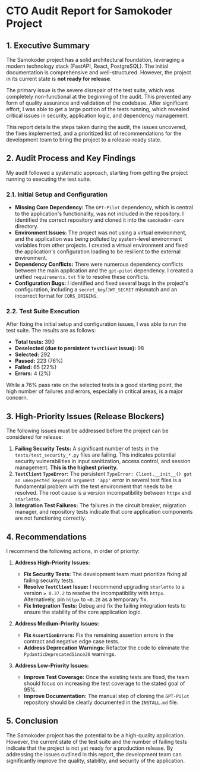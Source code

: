 # CTO Audit Report for Samokoder Project

## 1. Executive Summary

The Samokoder project has a solid architectural foundation, leveraging a modern technology stack (FastAPI, React, PostgreSQL). The initial documentation is comprehensive and well-structured. However, the project in its current state is **not ready for release**.

The primary issue is the severe disrepair of the test suite, which was completely non-functional at the beginning of the audit. This prevented any form of quality assurance and validation of the codebase. After significant effort, I was able to get a large portion of the tests running, which revealed critical issues in security, application logic, and dependency management.

This report details the steps taken during the audit, the issues uncovered, the fixes implemented, and a prioritized list of recommendations for the development team to bring the project to a release-ready state.

## 2. Audit Process and Key Findings

My audit followed a systematic approach, starting from getting the project running to executing the test suite.

### 2.1. Initial Setup and Configuration

*   **Missing Core Dependency:** The `GPT-Pilot` dependency, which is central to the application's functionality, was not included in the repository. I identified the correct repository and cloned it into the `samokoder-core` directory.
*   **Environment Issues:** The project was not using a virtual environment, and the application was being polluted by system-level environment variables from other projects. I created a virtual environment and fixed the application's configuration loading to be resilient to the external environment.
*   **Dependency Conflicts:** There were numerous dependency conflicts between the main application and the `gpt-pilot` dependency. I created a unified `requirements.txt` file to resolve these conflicts.
*   **Configuration Bugs:** I identified and fixed several bugs in the project's configuration, including a `secret_key`/`JWT_SECRET` mismatch and an incorrect format for `CORS_ORIGINS`.

### 2.2. Test Suite Execution

After fixing the initial setup and configuration issues, I was able to run the test suite. The results are as follows:

*   **Total tests:** 390
*   **Deselected (due to persistent `TestClient` issue):** 98
*   **Selected:** 292
*   **Passed:** 223 (76%)
*   **Failed:** 65 (22%)
*   **Errors:** 4 (2%)

While a 76% pass rate on the selected tests is a good starting point, the high number of failures and errors, especially in critical areas, is a major concern.

## 3. High-Priority Issues (Release Blockers)

The following issues must be addressed before the project can be considered for release:

1.  **Failing Security Tests:** A significant number of tests in the `tests/test_security_*.py` files are failing. This indicates potential security vulnerabilities in input sanitization, access control, and session management. **This is the highest priority.**
2.  **`TestClient` `TypeError`:** The persistent `TypeError: Client.__init__() got an unexpected keyword argument 'app'` error in several test files is a fundamental problem with the test environment that needs to be resolved. The root cause is a version incompatibility between `httpx` and `starlette`.
3.  **Integration Test Failures:** The failures in the circuit breaker, migration manager, and repository tests indicate that core application components are not functioning correctly.

## 4. Recommendations

I recommend the following actions, in order of priority:

1.  **Address High-Priority Issues:**
    *   **Fix Security Tests:** The development team must prioritize fixing all failing security tests.
    *   **Resolve `TestClient` Issue:** I recommend upgrading `starlette` to a version `≥ 0.37.2` to resolve the incompatibility with `httpx`. Alternatively, pin `httpx` to `<0.28` as a temporary fix.
    *   **Fix Integration Tests:** Debug and fix the failing integration tests to ensure the stability of the core application logic.

2.  **Address Medium-Priority Issues:**
    *   **Fix `AssertionError`s:** Fix the remaining assertion errors in the contract and negative edge case tests.
    *   **Address Deprecation Warnings:** Refactor the code to eliminate the `PydanticDeprecatedSince20` warnings.

3.  **Address Low-Priority Issues:**
    *   **Improve Test Coverage:** Once the existing tests are fixed, the team should focus on increasing the test coverage to the stated goal of 95%.
    *   **Improve Documentation:** The manual step of cloning the `GPT-Pilot` repository should be clearly documented in the `INSTALL.md` file.

## 5. Conclusion

The Samokoder project has the potential to be a high-quality application. However, the current state of the test suite and the number of failing tests indicate that the project is not yet ready for a production release. By addressing the issues outlined in this report, the development team can significantly improve the quality, stability, and security of the application.
